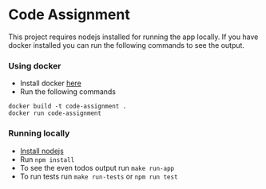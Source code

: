 # Code Assignment

This project requires nodejs installed for running the app locally. If you have docker installed you can run the following commands to see the output.

### Using docker

- Install docker [here](https://docs.docker.com/engine/install/)
- Run the following commands

```shell
docker build -t code-assignment .
docker run code-assignment
```

### Running locally

- [Install nodejs](https://nodejs.org/en/download/package-manager)
- Run `npm install`
- To see the even todos output run `make run-app`
- To run tests run `make run-tests` or `npm run test`